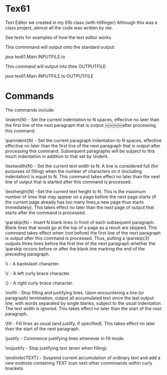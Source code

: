 Tex61
=====

Text Editor we created in my 61b class (with Hilfinger)
Although this was a class project, almost all the code was written by me.

See tests for examples of how the text editor works

This commmand will output onto the standard output:

java tex61.Main INPUTFILE.tx

This command will output into thee OUTPUTFILE:

java tex61.Main INPUTFILE.tx OUTPUTFILE

Commands
=====

The commands include:

\indent{N} - Set the current indentation to N spaces, effective no later than the first line of the next paragraph that                is output ￼￼￼￼after processing this command.

\parindent{N} - Set the current paragraph indentation to N spaces, effective effective no later than the first line of the                 next paragraph that is output after processing this command. Subsequent paragraphs will be subject to this                 much indentation in addition to that set by \indent.

\textwidth{N} - Set the current text width to N. A line is considered full (for purposes of filling) when the number of                   characters on it (including indentation) is equal to N. This command takes effect no later than the next                  line of output that is started after this command is processed.

\textheight{N} -Set the current text height to N. This is the maximum number of lines that may appear on a page before
                the next page starts (if the current page already has too many lines,a new page thus starts immediately).                 This takes  effect no later than the next page of output that starts after the command is processed.

\parskip{N} - Insert N blank lines in front of each subsequent paragraph. Blank lines that would go at the top of a page 
              as a result are skipped. This command takes effect when (not before) the first line of the next paragraph is
              output after this command is processed. Thus, putting a \parskip{3} outputs three lines before the first 
              line of the next paragraph whether the \parskip occurs before or after the blank line marking the end of the               preceding paragraph. 
              
\\\ - A backslash character.

\\{ - A left curly brace character.

\\} - A right curly brace character.

\nofill - Stop filling and justifying lines. Upon encountering a line (or paragraph) termination, output all accumulated 
          text since the last output line, with words separated by single blanks, subject to the usual indentation. The 
          text width is ignored. This takes effect no later than the start of the next paragraph.
          
\fill - Fill lines as usual (and justify, if specified). This takes effect no later than the start of the next paragraph.

\justify - Commence justifying lines whenever in fill mode.

\nojustify - Stop justifying text (even when filling).

\endnote{TEXT} - Suspend current accumulation of ordinary text and add a new endnote containing TEXT (can next other 
                commmands within curly brackets.
